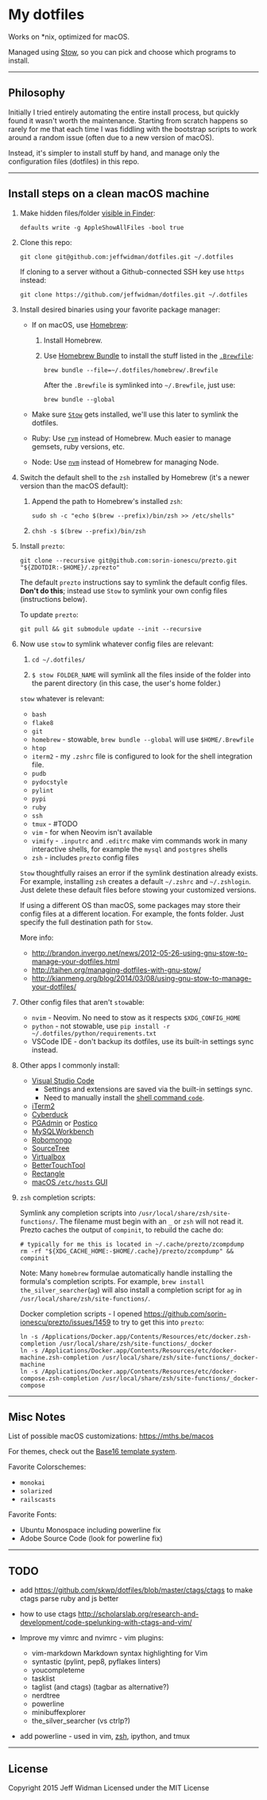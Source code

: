 # My dotfiles

Works on *nix, optimized for macOS.

Managed using [Stow](http://www.gnu.org/software/stow/), so you can pick and
choose which programs to install.

---

## Philosophy

Initially I tried entirely automating the entire install process, but quickly
found it wasn't worth the maintenance. Starting from scratch happens so rarely
for me that each time I was fiddling with the bootstrap scripts to work around
a random issue (often due to a new version of macOS).

Instead, it's simpler to install stuff by hand, and manage only the
configuration files (dotfiles) in this repo.

---

## Install steps on a clean macOS machine

1. Make hidden files/folder [visible in Finder](http://apple.stackexchange.com/questions/99213/is-it-possible-to-always-show-hidden-dotfiles-in-open-save-dialogs):

    ```shell
    defaults write -g AppleShowAllFiles -bool true
    ```

2. Clone this repo:

    ```shell
    git clone git@github.com:jeffwidman/dotfiles.git ~/.dotfiles
    ```

    If cloning to a server without a Github-connected SSH key use `https` instead:

    ```shell
    git clone https://github.com/jeffwidman/dotfiles.git ~/.dotfiles
    ```

3. Install desired binaries using your favorite package manager:
    - If on macOS, use [Homebrew](http://brew.sh/):
        1. Install Homebrew.
        2. Use [Homebrew Bundle](https://github.com/Homebrew/homebrew-bundle) to install the stuff listed in the [`.Brewfile`](https://github.com/jeffwidman/dotfiles/blob/master/homebrew/.Brewfile):

              ```shell
              brew bundle --file=~/.dotfiles/homebrew/.Brewfile
              ```

            After the `.Brewfile` is symlinked into `~/.Brewfile`, just use:

              ```shell
              brew bundle --global
              ```

    - Make sure [`Stow`](https://www.gnu.org/software/stow/) gets installed, we'll use this later to symlink the dotfiles.
    - Ruby: Use [`rvm`](http://rvm.io/) instead of Homebrew. Much easier to manage gemsets, ruby versions, etc.
    - Node: Use [`nvm`](https://github.com/creationix/nvm) instead of Homebrew for managing Node.

4. Switch the default shell to the `zsh` installed by Homebrew (it's a newer version than the macOS default):

    1. Append the path to Homebrew's installed `zsh`:

        ```shell
        sudo sh -c "echo $(brew --prefix)/bin/zsh >> /etc/shells"
        ```

    2. ```shell
       chsh -s $(brew --prefix)/bin/zsh
       ```

5. Install `prezto`:

    ```shell
    git clone --recursive git@github.com:sorin-ionescu/prezto.git "${ZDOTDIR:-$HOME}/.zprezto"
    ```

    The default `prezto` instructions say to symlink the default config files.
    **Don't do this**; instead use `Stow` to symlink your own config files (instructions below).

    To update `prezto`:

      ```shell
      git pull && git submodule update --init --recursive
      ```

6. Now use `stow` to symlink whatever config files are relevant:

    1. ```shell
       cd ~/.dotfiles/
       ```

    2. `$ stow FOLDER_NAME` will symlink all the files inside of the folder into the parent directory (in this case, the user's home folder.)

    `stow` whatever is relevant:

      - `bash`
      - `flake8`
      - `git`
      - `homebrew` - stowable, `brew bundle --global` will use `$HOME/.Brewfile`
      - `htop`
      - `iterm2` - my `.zshrc` file is configured to look for the shell integration file.
      - `pudb`
      - `pydocstyle`
      - `pylint`
      - `pypi`
      - `ruby`
      - `ssh`
      - `tmux` - #TODO
      - `vim` - for when Neovim isn't available
      - `vimify` - `.inputrc` and `.editrc` make vim commands work in many interactive
      shells, for example the `mysql` and `postgres` shells
      - `zsh` - includes `prezto` config files

     `Stow` thoughtfully raises an error if the symlink destination already exists. For example, installing `zsh` creates a default `~/.zshrc` and `~/.zshlogin`. Just delete these default files before stowing your customized versions.

    If using a different OS than macOS, some packages may store their config files at a different location. For example, the fonts folder. Just specify the full destination path for `Stow`.

    More info:
      - <http://brandon.invergo.net/news/2012-05-26-using-gnu-stow-to-manage-your-dotfiles.html>
      - <http://taihen.org/managing-dotfiles-with-gnu-stow/>
      - <http://kianmeng.org/blog/2014/03/08/using-gnu-stow-to-manage-your-dotfiles/>

7. Other config files that aren't `stow`able:
   - `nvim` - Neovim. No need to stow as it respects `$XDG_CONFIG_HOME`
   - `python` - not stowable, use `pip install -r ~/.dotfiles/python/requirements.txt`
   - VSCode IDE - don't backup its dotfiles, use its built-in settings sync instead.

8. Other apps I commonly install:

    - [Visual Studio Code](https://code.visualstudio.com/)
      - Settings and extensions are saved via the built-in settings sync.
      - Need to manually install the [shell command `code`](https://code.visualstudio.com/docs/setup/mac#_launching-from-the-command-line).
    - [iTerm2](https://www.iterm2.com/downloads.html)
    - [Cyberduck](https://cyberduck.io/?l=en)
    - [PGAdmin](https://www.pgadmin.org/download/macosx.php) or [Postico](https://eggerapps.at/postico/)
    - [MySQLWorkbench](http://dev.mysql.com/downloads/workbench/)
    - [Robomongo](https://robomongo.org/)
    - [SourceTree](https://www.sourcetreeapp.com/)
    - [Virtualbox](https://www.virtualbox.org/wiki/Downloads)
    - [BetterTouchTool](https://boastr.net/)
    - [Rectangle](https://rectangleapp.com/)
    - [macOS `/etc/hosts` GUI](https://github.com/specialunderwear/Hosts.prefpane)

9. `zsh` completion scripts:

    Symlink any completion scripts into `/usr/local/share/zsh/site-functions/`.
    The filename must begin with an `_` or `zsh` will not read it. Prezto caches
    the output of `compinit`, to rebuild the cache do:

    ```shell
    # typically for me this is located in ~/.cache/prezto/zcompdump
    rm -rf "${XDG_CACHE_HOME:-$HOME/.cache}/prezto/zcompdump" && compinit
    ```

    Note: Many `homebrew` formulae automatically handle installing the formula's
    completion scripts. For example, `brew install the_silver_searcher`(`ag`)
    will also install a completion script for `ag` in `/usr/local/share/zsh/site-functions/`.

    Docker completion scripts - I opened <https://github.com/sorin-ionescu/prezto/issues/1459> to try to get this into `prezto`:

      ```shell
      ln -s /Applications/Docker.app/Contents/Resources/etc/docker.zsh-completion /usr/local/share/zsh/site-functions/_docker
      ln -s /Applications/Docker.app/Contents/Resources/etc/docker-machine.zsh-completion /usr/local/share/zsh/site-functions/_docker-machine
      ln -s /Applications/Docker.app/Contents/Resources/etc/docker-compose.zsh-completion /usr/local/share/zsh/site-functions/_docker-compose
      ````

---

## Misc Notes

List of possible macOS customizations: <https://mths.be/macos>

For themes, check out the [Base16 template system](https://github.com/chriskempson/base16).

Favorite Colorschemes:

- `monokai`
- `solarized`
- `railscasts`

Favorite Fonts:

- Ubuntu Monospace including powerline fix
- Adobe Source Code (look for powerline fix)

---

## TODO

- add <https://github.com/skwp/dotfiles/blob/master/ctags/ctags> to make ctags parse ruby and js better
- how to use ctags <http://scholarslab.org/research-and-development/code-spelunking-with-ctags-and-vim/>

- Improve my vimrc and nvimrc - vim plugins:
  - vim-markdown Markdown syntax highlighting for Vim
  - syntastic (pylint, pep8, pyflakes linters)
  - youcompleteme
  - tasklist
  - taglist (and ctags) (tagbar as alternative?)
  - nerdtree
  - powerline
  - minibuffexplorer
  - the_silver_searcher (vs ctrlp?)

- add powerline - used in vim, [zsh](http://powerline.readthedocs.org/en/latest/usage/shell-prompts.html), ipython, and tmux

---

## License

Copyright 2015 Jeff Widman
Licensed under the MIT License

